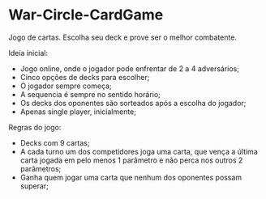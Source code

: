 # War-Circle-CardGame
Jogo de cartas. Escolha seu deck e prove ser o melhor combatente.


Ideia inicial:
- Jogo online, onde o jogador pode enfrentar de 2 a 4 adversários;
- Cinco opções de decks para escolher;
- O jogador sempre começa;
- A sequencia é sempre no sentido horário;
- Os decks dos oponentes são sorteados após a escolha do jogador;
- Apenas single player, inicialmente;

Regras do jogo:
  - Decks com 9 cartas;
  - A cada turno um dos competidores joga uma carta, que vença a última carta jogada em pelo menos 1 parâmetro e não perca nos outros 2 parâmetros;
  - Ganha quem jogar uma carta que nenhum dos oponentes possam superar;
